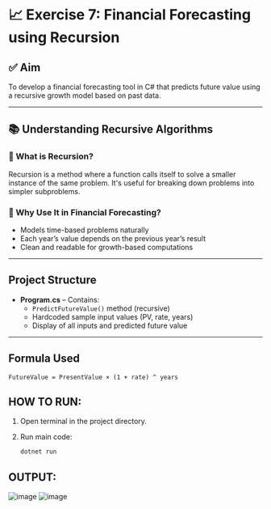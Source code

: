 # 📈 Exercise 7: Financial Forecasting using Recursion

## ✅ Aim
To develop a financial forecasting tool in C# that predicts future value using a recursive growth model based on past data.

---

## 📚 Understanding Recursive Algorithms

### 🔹 What is Recursion?
Recursion is a method where a function calls itself to solve a smaller instance of the same problem. It's useful for breaking down problems into simpler subproblems.

### 🔹 Why Use It in Financial Forecasting?
- Models time-based problems naturally
- Each year’s value depends on the previous year’s result
- Clean and readable for growth-based computations

---

## Project Structure

- **Program.cs** – Contains:
  - `PredictFutureValue()` method (recursive)
  - Hardcoded sample input values (PV, rate, years)
  - Display of all inputs and predicted future value

---

## Formula Used

```text
FutureValue = PresentValue × (1 + rate) ^ years

```
## HOW TO RUN:

1. Open terminal in the project directory.
  


2. Run main code:
   ```bash
   dotnet run

## OUTPUT:


![image](https://github.com/user-attachments/assets/5bae51dc-2039-4356-8146-fec6022c478c)
![image](https://github.com/user-attachments/assets/2dff3978-123c-461c-b4a3-668240603c32)

